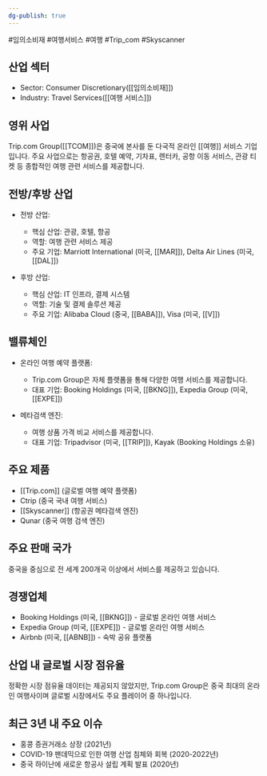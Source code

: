 ```yaml
---
dg-publish: true
---
```

#임의소비재 #여행서비스 #여행 #Trip_com #Skyscanner

## 산업 섹터

- Sector: Consumer Discretionary([[임의소비재]])
- Industry: Travel Services([[여행 서비스]])

## 영위 사업

Trip.com Group([[TCOM]])은 중국에 본사를 둔 다국적 온라인 [[여행]] 서비스 기업입니다. 주요 사업으로는 항공권, 호텔 예약, 기차표, 렌터카, 공항 이동 서비스, 관광 티켓 등 종합적인 여행 관련 서비스를 제공합니다.

## 전방/후방 산업

- 전방 산업:
    
    - 핵심 산업: 관광, 호텔, 항공
    - 역할: 여행 관련 서비스 제공
    - 주요 기업: Marriott International (미국, [[MAR]]), Delta Air Lines (미국, [[DAL]])
    
- 후방 산업:
    
    - 핵심 산업: IT 인프라, 결제 시스템
    - 역할: 기술 및 결제 솔루션 제공
    - 주요 기업: Alibaba Cloud (중국, [[BABA]]), Visa (미국, [[V]])
    

## 밸류체인

- 온라인 여행 예약 플랫폼:
    
    - Trip.com Group은 자체 플랫폼을 통해 다양한 여행 서비스를 제공합니다.
    - 대표 기업: Booking Holdings (미국, [[BKNG]]), Expedia Group (미국, [[EXPE]])
    
- 메타검색 엔진:
    
    - 여행 상품 가격 비교 서비스를 제공합니다.
    - 대표 기업: Tripadvisor (미국, [[TRIP]]), Kayak (Booking Holdings 소유)
    

## 주요 제품

- [[Trip.com]] (글로벌 여행 예약 플랫폼)
- Ctrip (중국 국내 여행 서비스)
- [[Skyscanner]] (항공권 메타검색 엔진)
- Qunar (중국 여행 검색 엔진)

## 주요 판매 국가

중국을 중심으로 전 세계 200개국 이상에서 서비스를 제공하고 있습니다.

## 경쟁업체

- Booking Holdings (미국, [[BKNG]]) - 글로벌 온라인 여행 서비스
- Expedia Group (미국, [[EXPE]]) - 글로벌 온라인 여행 서비스
- Airbnb (미국, [[ABNB]]) - 숙박 공유 플랫폼

## 산업 내 글로벌 시장 점유율

정확한 시장 점유율 데이터는 제공되지 않았지만, Trip.com Group은 중국 최대의 온라인 여행사이며 글로벌 시장에서도 주요 플레이어 중 하나입니다.

## 최근 3년 내 주요 이슈

- 홍콩 증권거래소 상장 (2021년)
- COVID-19 팬데믹으로 인한 여행 산업 침체와 회복 (2020-2022년)
- 중국 하이난에 새로운 항공사 설립 계획 발표 (2020년)